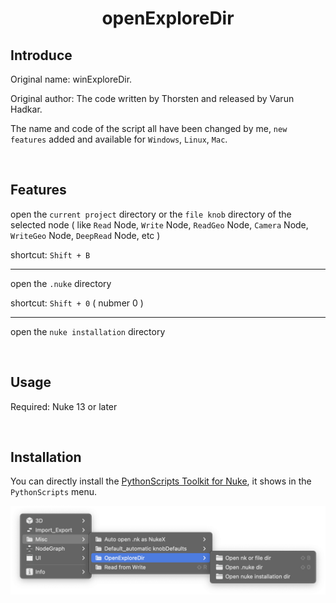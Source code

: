 <h1 align='center'>
  openExploreDir
</h1>

## Introduce

Original name: winExploreDir. 

Original author: The code written by Thorsten and released by Varun Hadkar.

The name and code of the script all have been changed by me, `new features` added and available for `Windows`, `Linux`, `Mac`.

<br />

## Features

open the `current project` directory or the `file knob` directory of the selected node ( like `Read` Node, `Write` Node, `ReadGeo` Node, `Camera` Node, `WriteGeo` Node, `DeepRead` Node, etc )

shortcut: `Shift + B`

---

open the `.nuke` directory

shortcut: `Shift + 0` ( nubmer 0 )

---

open the `nuke installation` directory

<br />

## Usage
Required: Nuke 13 or later

<br />

## Installation
You can directly install the [PythonScripts Toolkit for Nuke](https://github.com/isLundy/Nuke-PythonScripts-Toolkit.git), it shows in the `PythonScripts` menu.

![installation](./images/installation.png)
